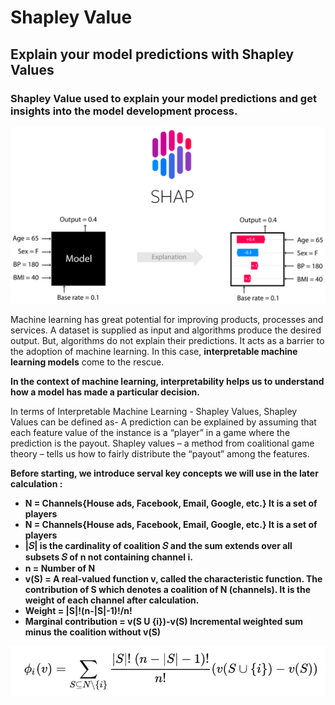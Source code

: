 <h1>Shapley Value</h1>

<h2>Explain your model predictions with Shapley Values</h2>

<h3>Shapley Value used to explain your model predictions and get insights into the model development process.</h3>

<img src="imgs/shap_header.svg" alt="shapley">

<p>
    Machine learning has great potential for improving products, 
    processes and services. A dataset is supplied as input and algorithms produce the desired output. 
    But, algorithms do not explain their predictions. 
    It acts as a barrier to the adoption of machine learning. 
    In this case, <b>interpretable machine learning models</b> come to the rescue.
</p>

<b>
    In the context of machine learning, 
    interpretability helps us to understand how a model has made a particular decision.
</b>

<p>
    In terms of Interpretable Machine Learning - Shapley Values, Shapley Values can be defined as-
    A prediction can be explained by assuming that each feature value of the instance is a “player” 
    in a game where the prediction is the payout. 
    Shapley values – a method from coalitional game theory – tells us how to fairly distribute the “payout” 
    among the features.
</p>

<p>
    <b>Before starting, we introduce serval key concepts we will use in the later calculation :</b>
</p>

<ul>
    <li><b>N = Channels{House ads, Facebook, Email, Google, etc.} It is a set of players</b></li>
    <li><b>N = Channels{House ads, Facebook, Email, Google, etc.} It is a set of players</b></li>
    <li><b>|𝑆| is the cardinality of coalition 𝑆 and the sum extends over all subsets 𝑆 of n not containing channel i.</b></li>
    <li><b>n = Number of N</b></li>
    <li>
        <b>v(S) = A real-valued function v, called the characteristic function.
         The contribution of S which denotes a coalition of N (channels). 
         It is the weight of each channel after calculation.
    </b></li>
    <li><b>Weight = |S|!(n-|S|-1)!/n!</b></li>
    <li><b>Marginal contribution = v(S U {i})-v(S) Incremental weighted sum minus the coalition without v(S)</b></li>
</ul>

<img src="imgs/sh1.webp" alt="shapley value">